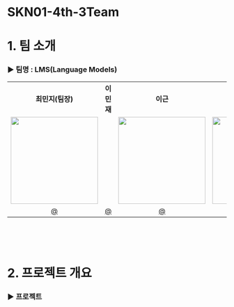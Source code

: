 # SKN01-4th-3Team
# 1. 팀 소개
### ▶️ 팀명 : LMS(Language Models)
<table align=center>
  <tbody>
    <tr>
      <td align=center><b>최민지(팀장)</b></td>
      <td align=center><b>이민재</b></td>
      <td align=center><b>이근</b></td>
      <td align=center><b>이재호</b></td>
      <td align=center><b>이현석</b></td>
    </tr>
    <tr>
      <td align="center">
        <div>
          <img src=""width="200px; alt=""/>
        </div>
      </td>
      <td align="center">
        <div>
          <img src=""200px;" alt=""/>
        </div>
      </td>
      <td align="center">
        <img src=""width="200px;" alt=""/>
      </td>
      <td align="center">
        <img src=""width="200px;" alt=""/>
      </td>
      <td align="center">
        <img src=""width="200px;" alt=""/>
      </td>
    </tr>
    <tr>
      <td><a href="https://github.com/Jh-jaehyuk"><div align=center>@</div></a></td>
      <td><a href="https://github.com/MinMessi"><div align=center>@</div></a></td>
      <td><a href="https://github.com/Ah-ram"><div align=center>@</div></a></td>
      <td><a href="https://github.com/ih9511"><div align=center>@</div></a></td>
      <td><a href="https://github.com/y0ng98"><div align=center>@llee_hs</div></a></td>
    </tr>
  </tbody>
</table>
<br><br><br>

# 2. 프로젝트 개요

### ▶️ 프로젝트 
